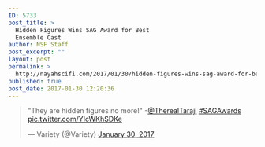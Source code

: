 ```yaml
---
ID: 5733
post_title: >
  Hidden Figures Wins SAG Award for Best
  Ensemble Cast
author: NSF Staff
post_excerpt: ""
layout: post
permalink: >
  http://nayahscifi.com/2017/01/30/hidden-figures-wins-sag-award-for-best-ensemble-cast/
published: true
post_date: 2017-01-30 12:20:36
---
```

<blockquote class="twitter-tweet" data-lang="en"><p lang="en" dir="ltr">&quot;They are hidden figures no more!&quot; -<a href="https://twitter.com/TherealTaraji">@TherealTaraji</a> <a href="https://twitter.com/hashtag/SAGAwards?src=hash">#SAGAwards</a> <a href="https://t.co/YIcWKhSDKe">pic.twitter.com/YIcWKhSDKe</a></p>&mdash; Variety (@Variety) <a href="https://twitter.com/Variety/status/825906921874083841">January 30, 2017</a></blockquote>
<script async src="//platform.twitter.com/widgets.js" charset="utf-8"></script>